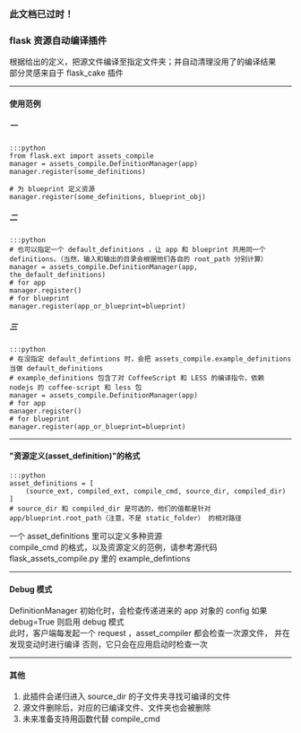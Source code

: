 ### 此文档已过时！

### flask 资源自动编译插件
根据给出的定义，把源文件编译至指定文件夹；并自动清理没用了的编译结果  
部分灵感来自于 flask_cake 插件

---

#### 使用范例

##### 一

    :::python
    from flask.ext import assets_compile
    manager = assets_compile.DefinitionManager(app)
    manager.register(some_definitions)

    # 为 blueprint 定义资源
    manager.register(some_definitions, blueprint_obj)

##### 二

    :::python
    # 也可以指定一个 default_definitions ，让 app 和 blueprint 共用同一个 definitions。（当然，输入和输出的目录会根据他们各自的 root_path 分别计算）
    manager = assets_compile.DefinitionManager(app, the_default_definitions)
    # for app
    manager.register()
    # for blueprint
    manager.register(app_or_blueprint=blueprint)

##### 三

    :::python
    # 在没指定 default_defintions 时，会把 assets_compile.example_definitions 当做 default_definitions
    # example_definitions 包含了对 CoffeeScript 和 LESS 的编译指令，依赖 nodejs 的 coffee-script 和 less 包
    manager = assets_compile.DefinitionManager(app)
    # for app
    manager.register()
    # for blueprint
    manager.register(app_or_blueprint=blueprint)

---

#### "资源定义(asset_definition)"的格式

    :::python
    asset_definitions = [
        (source_ext, compiled_ext, compile_cmd, source_dir, compiled_dir)
    ]
    # source_dir 和 compiled_dir 是可选的，他们的值都是针对 app/blueprint.root_path（注意，不是 static_folder） 的相对路径

一个 asset_definitions 里可以定义多种资源  
compile_cmd 的格式，以及资源定义的范例，请参考源代码 flask_assets_compile.py 里的 example_defintions

---

#### Debug 模式

DefinitionManager 初始化时，会检查传递进来的 app 对象的 config
如果 debug=True 则启用 debug 模式  
此时，客户端每发起一个 request ，asset_compiler 都会检查一次源文件， 并在发现变动时进行编译
否则，它只会在应用启动时检查一次

---

#### 其他

1. 此插件会递归进入 source_dir 的子文件夹寻找可编译的文件  
2. 源文件删除后，对应的已编译文件、文件夹也会被删除  
3. 未来准备支持用函数代替 compile_cmd

